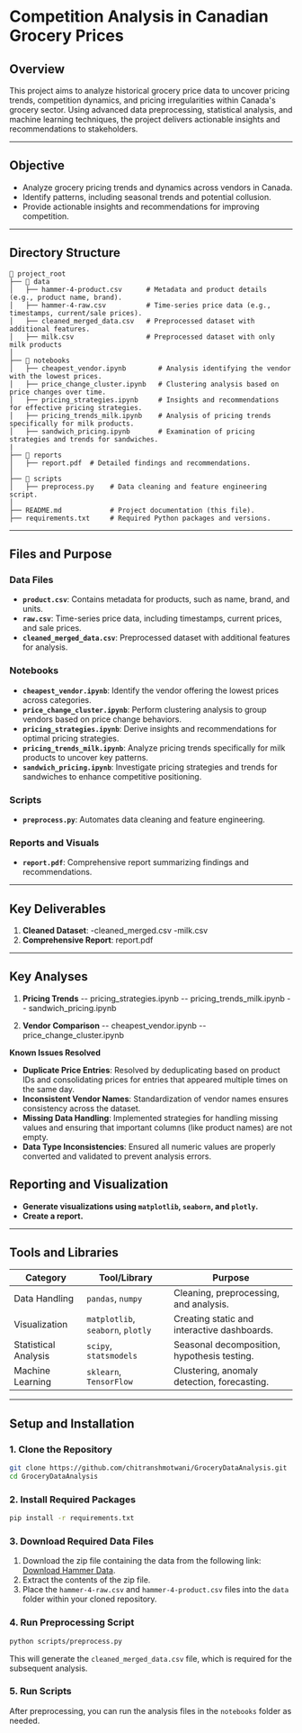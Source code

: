 # **Competition Analysis in Canadian Grocery Prices**

## **Overview**
This project aims to analyze historical grocery price data to uncover pricing trends, competition dynamics, and pricing irregularities within Canada's grocery sector. Using advanced data preprocessing, statistical analysis, and machine learning techniques, the project delivers actionable insights and recommendations to stakeholders.

---

## **Objective**
- Analyze grocery pricing trends and dynamics across vendors in Canada.
- Identify patterns, including seasonal trends and potential collusion.
- Provide actionable insights and recommendations for improving competition.

---

## **Directory Structure**

```plaintext
📂 project_root
├── 📂 data
│   ├── hammer-4-product.csv      # Metadata and product details (e.g., product name, brand).
│   ├── hammer-4-raw.csv          # Time-series price data (e.g., timestamps, current/sale prices).
│   ├── cleaned_merged_data.csv   # Preprocessed dataset with additional features.
│   ├── milk.csv                  # Preprocessed dataset with only milk products
│
├── 📂 notebooks
│   ├── cheapest_vendor.ipynb        # Analysis identifying the vendor with the lowest prices.
│   ├── price_change_cluster.ipynb   # Clustering analysis based on price changes over time.
│   ├── pricing_strategies.ipynb     # Insights and recommendations for effective pricing strategies.
│   ├── pricing_trends_milk.ipynb    # Analysis of pricing trends specifically for milk products.
│   ├── sandwich_pricing.ipynb       # Examination of pricing strategies and trends for sandwiches.
|
├── 📂 reports
│   ├── report.pdf  # Detailed findings and recommendations.
│
├── 📂 scripts
│   ├── preprocess.py    # Data cleaning and feature engineering script.
│
├── README.md            # Project documentation (this file).
├── requirements.txt     # Required Python packages and versions.
```

---

## **Files and Purpose**

### **Data Files**
- **`product.csv`**: Contains metadata for products, such as name, brand, and units.
- **`raw.csv`**: Time-series price data, including timestamps, current prices, and sale prices.
- **`cleaned_merged_data.csv`**: Preprocessed dataset with additional features for analysis.

### **Notebooks**
- **`cheapest_vendor.ipynb`**: Identify the vendor offering the lowest prices across categories.  
- **`price_change_cluster.ipynb`**: Perform clustering analysis to group vendors based on price change behaviors.  
- **`pricing_strategies.ipynb`**: Derive insights and recommendations for optimal pricing strategies.  
- **`pricing_trends_milk.ipynb`**: Analyze pricing trends specifically for milk products to uncover key patterns.  
- **`sandwich_pricing.ipynb`**: Investigate pricing strategies and trends for sandwiches to enhance competitive positioning.  

### **Scripts**
- **`preprocess.py`**: Automates data cleaning and feature engineering.

### **Reports and Visuals**
- **`report.pdf`**: Comprehensive report summarizing findings and recommendations.

---

## **Key Deliverables**

1. **Cleaned Dataset**:
-cleaned_merged.csv
-milk.csv
2. **Comprehensive Report**:
report.pdf
---

## **Key Analyses**

1. **Pricing Trends**
-- pricing_strategies.ipynb
-- pricing_trends_milk.ipynb
-- sandwich_pricing.ipynb

2. **Vendor Comparison**
-- cheapest_vendor.ipynb
-- price_change_cluster.ipynb

**Known Issues Resolved**

- **Duplicate Price Entries**: Resolved by deduplicating based on product IDs and consolidating prices for entries that appeared multiple times on the same day.
- **Inconsistent Vendor Names**: Standardization of vendor names ensures consistency across the dataset.
- **Missing Data Handling**: Implemented strategies for handling missing values and ensuring that important columns (like product names) are not empty.
- **Data Type Inconsistencies**: Ensured all numeric values are properly converted and validated to prevent analysis errors.


## **Reporting and Visualization**
- **Generate visualizations using `matplotlib`, `seaborn`, and `plotly`.**
- **Create a report.**

---

## **Tools and Libraries**

| **Category**          | **Tool/Library**       | **Purpose**                                  |
|------------------------|------------------------|----------------------------------------------|
| Data Handling          | `pandas`, `numpy`     | Cleaning, preprocessing, and analysis.       |
| Visualization          | `matplotlib`, `seaborn`, `plotly` | Creating static and interactive dashboards. |
| Statistical Analysis   | `scipy`, `statsmodels`| Seasonal decomposition, hypothesis testing.  |
| Machine Learning       | `sklearn`, `TensorFlow` | Clustering, anomaly detection, forecasting. |

---

## **Setup and Installation**

### **1. Clone the Repository**
```bash
git clone https://github.com/chitranshmotwani/GroceryDataAnalysis.git
cd GroceryDataAnalysis
```

### **2. Install Required Packages**
```bash
pip install -r requirements.txt
```

### **3. Download Required Data Files**
1. Download the zip file containing the data from the following link: [Download Hammer Data](https://jacobfilipp.com/hammerdata/hammer-5-csv.zip).
2. Extract the contents of the zip file.
3. Place the `hammer-4-raw.csv` and `hammer-4-product.csv` files into the `data` folder within your cloned repository.

### **4. Run Preprocessing Script**
```bash
python scripts/preprocess.py
```
This will generate the `cleaned_merged_data.csv` file, which is required for the subsequent analysis.

### **5. Run Scripts**
After preprocessing, you can run the analysis files in the `notebooks` folder as needed.

